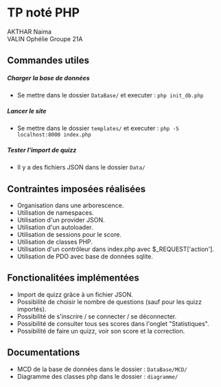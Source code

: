 # TP noté PHP

AKTHAR Naima  
VALIN Ophélie
Groupe 21A

## Commandes utiles
##### Charger la base de données
- Se mettre dans le dossier `DataBase/` et executer : `php init_db.php`
##### Lancer le site
- Se mettre dans le dossier `templates/` et executer : `php -S localhost:8000 index.php`
##### Tester l'import de quizz
- Il y a des fichiers JSON dans le dossier `Data/`

## Contraintes imposées réalisées 
- Organisation dans une arborescence.
- Utilisation de namespaces.
- Utilisation d'un provider JSON.
- Utilisation d'un autoloader.
- Utilisation de sessions pour le score.
- Utilisation de classes PHP.
- Utilisation d'un contrôleur dans index.php avec $_REQUEST['action'].
- Utilisation de PDO avec base de données sqlite.


## Fonctionalitées implémentées
- Import de quizz grâce à un fichier JSON.
- Possibilité de choisir le nombre de questions (sauf pour les quizz importés).
- Possibilité de s'inscrire / se connecter / se déconnecter.
- Possibilité de consulter tous ses scores dans l'onglet "Statistiques".
- Possibilité de faire un quizz, voir son score et la correction.

## Documentations
- MCD de la base de données dans le dossier : `DataBase/MCD/`
- Diagramme des classes php dans le dossier : `diagramme/`
